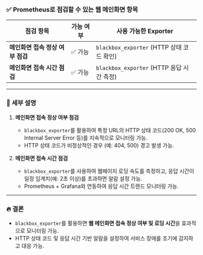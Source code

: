 ### ✅ Prometheus로 점검할 수 있는 웹 메인화면 항목

|점검 항목|가능 여부|사용 가능한 Exporter|
|---|---|---|
|**메인화면 접속 정상 여부 점검**|✅ 가능|`blackbox_exporter` (HTTP 상태 코드 확인)|
|**메인화면 접속 시간 점검**|✅ 가능|`blackbox_exporter` (HTTP 응답 시간 측정)|

---

### 📌 세부 설명

1. **메인화면 접속 정상 여부 점검**
    
    - `blackbox_exporter`를 활용하여 특정 URL의 HTTP 상태 코드(200 OK, 500 Internal Server Error 등)를 지속적으로 모니터링 가능.
    - HTTP 상태 코드가 비정상적인 경우 (예: 404, 500) 경고 발생 가능.
2. **메인화면 접속 시간 점검**
    
    - `blackbox_exporter`를 사용하여 웹페이지 로딩 속도를 측정하고, 응답 시간이 일정 임계치(예: 2초 이상)를 초과하면 알람 설정 가능.
    - Prometheus + Grafana와 연동하여 응답 시간 트렌드 모니터링 가능.

---

### 🔥 결론

- `blackbox_exporter`를 활용하면 **웹 메인화면 접속 정상 여부 및 로딩 시간**을 효과적으로 모니터링 가능.
- HTTP 상태 코드 및 응답 시간 기반 알람을 설정하여 서비스 장애를 조기에 감지하고 대응 가능.